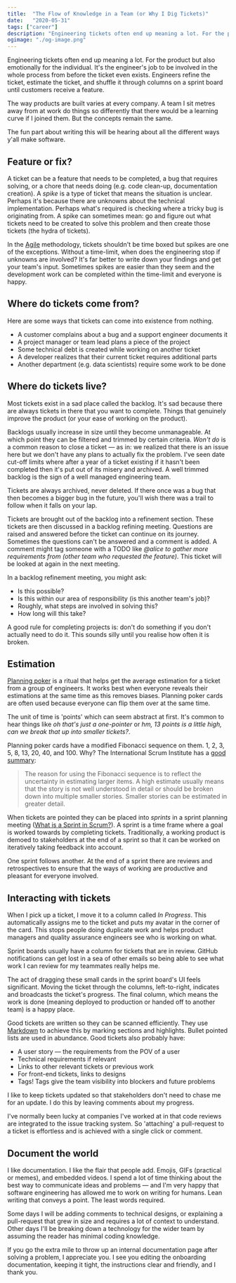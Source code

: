 ```yaml
---
title:  "The Flow of Knowledge in a Team (or Why I Dig Tickets)"
date:   "2020-05-31"
tags: ["career"]
description: "Engineering tickets often end up meaning a lot. For the product but also emotionally for the individual."
ogimage: "./og-image.png"
---
```


Engineering tickets often end up meaning a lot. For the product but also emotionally for the individual. It's the engineer's job to be involved in the whole process from before the ticket even exists. Engineers refine the ticket, estimate the ticket, and shuffle it through columns on a sprint board until customers receive a feature.

The way products are built varies at every company. A team I sit metres away from at work do things so differently that there would be a learning curve if I joined them. But the concepts remain the same.

The fun part about writing this will be hearing about all the different ways y'all make software.

## Feature or fix?

A ticket can be a feature that needs to be completed, a bug that requires solving, or a chore that needs doing (e.g. code clean-up, documentation creation). A _spike_ is a type of ticket that means the situation is unclear. Perhaps it's because there are unknowns about the technical implementation. Perhaps what's required is checking where a tricky bug is originating from. A spike can sometimes mean: go and figure out what tickets need to be created to solve this problem and then create those tickets (the hydra of tickets).

In the [Agile](https://en.wikipedia.org/wiki/Agile_software_development) methodology, tickets shouldn't be time boxed but spikes are one of the exceptions. Without a time-limit, when does the engineering stop if unknowns are involved? It's far better to write down your findings and get your team's input. Sometimes spikes are easier than they seem and the development work can be completed within the time-limit and everyone is happy.

## Where do tickets come from?

Here are some ways that tickets can come into existence from nothing.

- A customer complains about a bug and a support engineer documents it
- A project manager or team lead plans a piece of the project
- Some technical debt is created while working on another ticket
- A developer realizes that their current ticket requires additional parts
- Another department (e.g. data scientists) require some work to be done

## Where do tickets live?

Most tickets exist in a sad place called the backlog. It's sad because there are always tickets in there that you want to complete. Things that genuinely improve the product (or your ease of working on the product).

Backlogs usually increase in size until they become unmanageable. At which point they can be filtered and trimmed by certain criteria. _Won't do_ is a common reason to close a ticket — as in: we realized that there is an issue here but we don't have any plans to actually fix the problem. I've seen date cut-off limits where after a year of a ticket existing if it hasn't been completed then it's put out of its misery and archived. A well trimmed backlog is the sign of a well managed engineering team.

Tickets are always archived, never deleted. If there once was a bug that then becomes a bigger bug in the future, you'll wish there was a trail to follow when it falls on your lap.

Tickets are brought out of the backlog into a refinement section. These tickets are then discussed in a backlog refining meeting. Questions are raised and answered before the ticket can continue on its journey. Sometimes the questions can't be answered and a comment is added. A comment might tag someone with a TODO like _@alice to gather more requirements from (other team who requested the feature)_. This ticket will be looked at again in the next meeting.

In a backlog refinement meeting, you might ask:

- Is this possible?
- Is this within our area of responsibility (is this another team's job)?
- Roughly, what steps are involved in solving this?
- How long will this take? 

A good rule for completing projects is: don't do something if you don't actually need to do it. This sounds silly until you realise how often it is broken.

## Estimation

[Planning poker](https://en.wikipedia.org/wiki/Planning_poker) is a ritual that helps get the average estimation for a ticket from a group of engineers. It works best when everyone reveals their estimations at the same time as this removes biases. Planning poker cards are often used because everyone can flip them over at the same time.

The unit of time is 'points' which can seem abstract at first. It's common to hear things like _oh that's just a one-pointer_ or _hm, 13 points is a little high, can we break that up into smaller tickets?_.

Planning poker cards have a modified Fibonacci sequence on them. 1, 2, 3, 5, 8, 13, 20, 40, and 100. Why? The International Scrum Institute has a [good summary](https://www.scrum-institute.org/Effort_Estimations_Planning_Poker.php):

> The reason for using the Fibonacci sequence is to reflect the uncertainty in estimating larger items. A high estimate usually means that the story is not well understood in detail or should be broken down into multiple smaller stories. Smaller stories can be estimated in greater detail.

When tickets are pointed they can be placed into _sprints_ in a sprint planning meeting ([What is a Sprint in Scrum?](https://www.scrum.org/resources/what-is-a-sprint-in-scrum)). A sprint is a time frame where a goal is worked towards by completing tickets. Traditionally, a working product is demoed to stakeholders at the end of a sprint so that it can be worked on iteratively taking feedback into account.

One sprint follows another. At the end of a sprint there are reviews and retrospectives to ensure that the ways of working are productive and pleasant for everyone involved.

## Interacting with tickets

When I pick up a ticket, I move it to a column called _In Progress_. This automatically assigns me to the ticket and puts my avatar in the corner of the card. This stops people doing duplicate work and helps product managers and quality assurance engineers see who is working on what.

Sprint boards usually have a column for tickets that are in review. GitHub notifications can get lost in a sea of other emails so being able to see what work I can review for my teammates really helps me.

The act of dragging these small cards in the sprint board's UI feels significant. Moving the ticket through the columns, left-to-right, indicates and broadcasts the ticket's progress. The final column, which means the work is done (meaning deployed to production or handed off to another team) is a happy place.

Good tickets are written so they can be scanned efficiently. They use [Markdown](https://en.wikipedia.org/wiki/Markdown) to achieve this by marking sections and highlights. Bullet pointed lists are used in abundance. Good tickets also probably have:

- A user story — the requirements from the POV of a user
- Technical requirements if relevant
- Links to other relevant tickets or previous work
- For front-end tickets, links to designs
- Tags! Tags give the team visibility into blockers and future problems

I like to keep tickets updated so that stakeholders don't need to chase me for an update. I do this by leaving comments about my progress.

I've normally been lucky at companies I've worked at in that code reviews are integrated to the issue tracking system. So 'attaching' a pull-request to a ticket is effortless and is achieved with a single click or comment.

## Document the world

I like documentation. I like the flair that people add. Emojis, GIFs (practical or memes), and embedded videos. I spend a lot of time thinking about the best way to communicate ideas and problems — and I'm very happy that software engineering has allowed me to work on writing for humans. Lean writing that conveys a point. The least words required.

Some days I will be adding comments to technical designs, or explaining a pull-request that grew in size and requires a lot of context to understand. Other days I'll be breaking down a technology for the wider team by assuming the reader has minimal coding knowledge.

If you go the extra mile to throw up an internal documentation page after solving a problem, I appreciate you. I see you editing the onboarding documentation, keeping it tight, the instructions clear and friendly, and I thank you.
